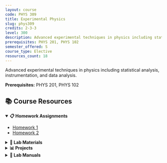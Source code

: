```yaml
---
layout: course
code: PHYS 309
title: Experimental Physics
slug: phys309
credits: 2-3-3
level: 300
description: Advanced experimental techniques in physics including statistical analysis, instrumentation, and data analysis.
prerequisites: PHYS 201, PHYS 102
semester_offered: S
course_type: Elective
resources_count: 18
---
```


Advanced experimental techniques in physics including statistical analysis, instrumentation, and data analysis.

**Prerequisites:** PHYS 201, PHYS 102

## 📚 Course Resources

<details open>
<summary><strong>📋 Homework Assignments</strong></summary>
<ul>
<li><a href="/assets/resources/electives/phys309/HW1.pdf">Homework 1</a></li>
<li><a href="/assets/resources/electives/phys309/HW2.pdf">Homework 2</a></li>
</ul>
</details>

<details>
<summary><strong>🧪 Lab Materials</strong></summary>
<ul>
<li><a href="/assets/resources/electives/phys309/ComptonEdge.pdf">Compton Edge Lab</a></li>
<li><a href="/assets/resources/electives/phys309/CountingStat.pdf">Counting Statistics</a></li>
<li><a href="/assets/resources/electives/phys309/EnergyResolution.pdf">Energy Resolution</a></li>
<li><a href="/assets/resources/electives/phys309/GammaAbsorbtion.pdf">Gamma Absorption</a></li>
<li><a href="/assets/resources/electives/phys309/InvSLaw.pdf">Inverse Square Law</a></li>
<li><a href="/assets/resources/electives/phys309/LabView.zip">LabView Files</a></li>
<li><a href="/assets/resources/electives/phys309/Poisson.pdf">Poisson Statistics</a></li>
</ul>
</details>

<details>
<summary><strong>📊 Projects</strong></summary>
<ul>
<li><a href="/assets/resources/electives/phys309/PHYS309_XRDProject.pdf">XRD Project</a></li>
<li><a href="/assets/resources/electives/phys309/Phys309 Presentation.pptx">Course Presentation</a></li>
<li><a href="/assets/resources/electives/phys309/ProjectPresentation.pdf">Project Presentation</a></li>
</ul>
</details>

<details>
<summary><strong>📖 Lab Manuals</strong></summary>
<ul>
<li><a href="/assets/resources/electives/phys309/Physics 309 LAB-write-up-master.pdf">Lab Write-up Master</a></li>
<li><a href="/assets/resources/electives/phys309/Physics 309 Lab experiments Schedule.pdf">Lab Experiments Schedule</a></li>
<li><a href="/assets/resources/electives/phys309/Physics 309 Lab report grading points breakdown-T202.pdf">Lab Report Grading Breakdown</a></li>
</ul>
</details>